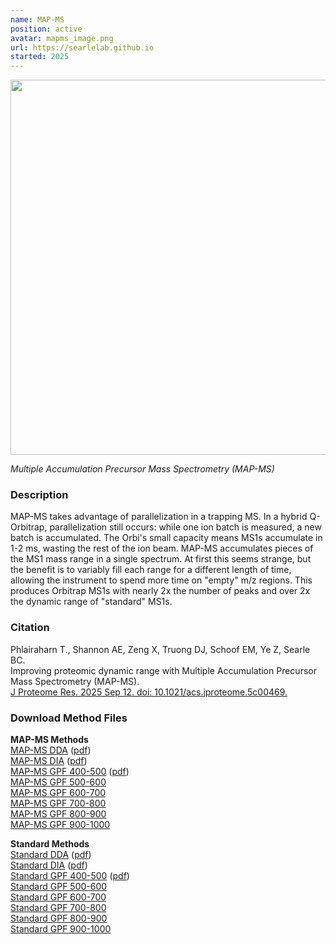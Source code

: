 ```yaml
---
name: MAP-MS
position: active
avatar: mapms_image.png
url: https://searlelab.github.io
started: 2025
---
```


<img width="600" src="{{site.baseurl}}/images/resources/mapms_zoom.png" data-action="zoom">

_Multiple Accumulation Precursor Mass Spectrometry (MAP-MS)_

### Description
MAP-MS takes advantage of parallelization in a trapping MS. In a hybrid Q-Orbitrap, parallelization still occurs: while one ion batch is measured, a new batch is accumulated. The Orbi's small capacity means MS1s accumulate in 1-2 ms, wasting the rest of the ion beam. 
MAP-MS accumulates pieces of the MS1 mass range in a single spectrum. At first this seems strange, but the benefit is to variably fill each range for a different length of time, allowing the instrument to spend more time on "empty" m/z regions.
This produces Orbitrap MS1s with nearly 2x the number of peaks and over 2x the dynamic range of "standard" MS1s. 

### Citation
Phlairaharn T., Shannon AE, Zeng X, Truong DJ, Schoof EM, Ye Z, Searle BC.<br>
Improving proteomic dynamic range with Multiple Accumulation Precursor Mass Spectrometry (MAP-MS).<br>
[J Proteome Res. 2025 Sep 12. doi: 10.1021/acs.jproteome.5c00469.](https://pubmed.ncbi.nlm.nih.gov/40940309/)

### Download Method Files
**MAP-MS Methods**<br>
[MAP-MS DDA]({{site.baseurl}}/resources/mapms/Exploris_Aurora_25cm_max4uL_6xpDDA_90min_EndWash_BCS.meth) \([pdf]({{site.baseurl}}/resources/mapms/Exploris_Aurora_25cm_max4uL_6xpDDA_90min_EndWash_BCS.pdf)\)<br>
[MAP-MS DIA]({{site.baseurl}}/resources/mapms/Exploris_Aurora_25cm_max4uL_6xpDIA_16mzst_90min_EndWash_BCS.meth) \([pdf]({{site.baseurl}}/resources/mapms/Exploris_Aurora_25cm_max4uL_6xpDIA_16mzst_90min_EndWash_BCS.pdf)\)<br>
[MAP-MS GPF 400-500]({{site.baseurl}}/resources/mapms/Exploris_Aurora_25cm_max4uL_6xpGPFDIA_400to500_4mz_90min_EndWash_BCS.meth) \([pdf]({{site.baseurl}}/resources/mapms/Exploris_Aurora_25cm_max4uL_6xpGPFDIA_400to500_4mz_90min_EndWash_BCS.pdf)\)<br>
[MAP-MS GPF 500-600]({{site.baseurl}}/resources/mapms/Exploris_Aurora_25cm_max4uL_6xpGPFDIA_500to600_4mz_90min_EndWash_BCS.meth)<br>
[MAP-MS GPF 600-700]({{site.baseurl}}/resources/mapms/Exploris_Aurora_25cm_max4uL_6xpGPFDIA_600to700_4mz_90min_EndWash_BCS.meth)<br>
[MAP-MS GPF 700-800]({{site.baseurl}}/resources/mapms/Exploris_Aurora_25cm_max4uL_6xpGPFDIA_700to800_4mz_90min_EndWash_BCS.meth)<br>
[MAP-MS GPF 800-900]({{site.baseurl}}/resources/mapms/Exploris_Aurora_25cm_max4uL_6xpGPFDIA_800to900_4mz_90min_EndWash_BCS.meth)<br>
[MAP-MS GPF 900-1000]({{site.baseurl}}/resources/mapms/Exploris_Aurora_25cm_max4uL_6xpGPFDIA_900to1000_4mz_90min_EndWash_BCS.meth)<br>

**Standard Methods**<br>
[Standard DDA]({{site.baseurl}}/resources/mapms/Exploris_Aurora_25cm_max4uL_NormDDA_90min_EndWash_BCS.meth) \([pdf]({{site.baseurl}}/resources/mapms/Exploris_Aurora_25cm_max4uL_NormDDA_90min_EndWash_BCS.pdf)\)<br>
[Standard DIA]({{site.baseurl}}/resources/mapms/Exploris_Aurora_25cm_max4uL_NormDIA_16mzst_90min_EndWash_BCS.meth) \([pdf]({{site.baseurl}}/resources/mapms/Exploris_Aurora_25cm_max4uL_NormDIA_16mzst_90min_EndWash_BCS.pdf)\)<br>
[Standard GPF 400-500]({{site.baseurl}}/resources/mapms/Exploris_Aurora_25cm_max4uL_GPFDIA_400to500_4mz_90min_EndWash_BCS.meth) \([pdf]({{site.baseurl}}/resources/mapms/Exploris_Aurora_25cm_max4uL_GPFDIA_400to500_4mz_90min_EndWash_BCS.pdf)\)<br>
[Standard GPF 500-600]({{site.baseurl}}/resources/mapms/Exploris_Aurora_25cm_max4uL_GPFDIA_500to600_4mz_90min_EndWash_BCS.meth)<br>
[Standard GPF 600-700]({{site.baseurl}}/resources/mapms/Exploris_Aurora_25cm_max4uL_GPFDIA_600to700_4mz_90min_EndWash_BCS.meth)<br>
[Standard GPF 700-800]({{site.baseurl}}/resources/mapms/Exploris_Aurora_25cm_max4uL_GPFDIA_700to800_4mz_90min_EndWash_BCS.meth)<br>
[Standard GPF 800-900]({{site.baseurl}}/resources/mapms/Exploris_Aurora_25cm_max4uL_GPFDIA_800to900_4mz_90min_EndWash_BCS.meth)<br>
[Standard GPF 900-1000]({{site.baseurl}}/resources/mapms/Exploris_Aurora_25cm_max4uL_GPFDIA_900to1000_4mz_90min_EndWash_BCS.meth)<br>



